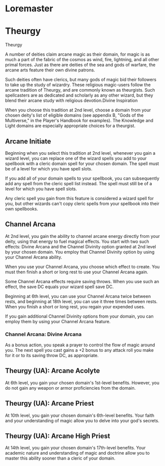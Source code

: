 # Loremaster


# Theurgy

Theurgy

A number of deities claim arcane magic as their domain, for magic is as much a part of the fabric of the cosmos as wind, fire, lightning, and all other primal forces. Just as there are deities of the sea and gods of warfare, the arcane arts feature their own divine patrons.

Such deities often have clerics, but many gods of magic bid their followers to take up the study of wizardry. These religious magic-users follow the arcane tradition of Theurgy, and are commonly known as theurgists. Such spellcasters are as dedicated and scholarly as any other wizard, but they blend their arcane study with religious devotion.Divine Inspiration

When you choose this tradition at 2nd level, choose a domain from your chosen deity's list of eligible domains \(see appendix B, "Gods of the Multiverse," in the Player's Handbook for examples\). The Knowledge and Light domains are especially appropriate choices for a theurgist.

## Arcane Initiate

Beginning when you select this tradition at 2nd level, whenever you gain a wizard level, you can replace one of the wizard spells you add to your spellbook with a cleric domain spell for your chosen domain. The spell must be of a level for which you have spell slots.

If you add all of your domain spells to your spellbook, you can subsequently add any spell from the cleric spell list instead. The spell must still be of a level for which you have spell slots.

Any cleric spell you gain from this feature is considered a wizard spell for you, but other wizards can't copy cleric spells from your spellbook into their own spellbooks.

## Channel Arcana

At 2nd level, you gain the ability to channel arcane energy directly from your deity, using that energy to fuel magical effects. You start with two such effects: Divine Arcana and the Channel Divinity option granted at 2nd level by your chosen domain. You employ that Channel Divinity option by using your Channel Arcana ability.

When you use your Channel Arcana, you choose which effect to create. You must then finish a short or long rest to use your Channel Arcana again.

Some Channel Arcana effects require saving throws. When you use such an effect, the save DC equals your wizard spell save DC.

Beginning at 6th level, you can use your Channel Arcana twice between rests, and beginning at 18th level, you can use it three times between rests. When you finish a short or long rest, you regain your expended uses.

If you gain additional Channel Divinity options from your domain, you can employ them by using your Channel Arcana feature.

### Channel Arcana: Divine Arcana

As a bonus action, you speak a prayer to control the flow of magic around you. The next spell you cast gains a +2 bonus to any attack roll you make for it or to its saving throw DC, as appropriate.

## Theurgy \(UA\): Arcane Acolyte

At 6th level, you gain your chosen domain's 1st-level benefits. However, you do not gain any weapon or armor proficiencies from the domain.

## Theurgy \(UA\): Arcane Priest

At 10th level, you gain your chosen domain's 6th-level benefits. Your faith and your understanding of magic allow you to delve into your god's secrets.

## Theurgy \(UA\): Arcane High Priest

At 14th level, you gain your chosen domain's 17th-level benefits. Your academic nature and understanding of magic and doctrine allow you to master this ability sooner than a cleric of your domain.

